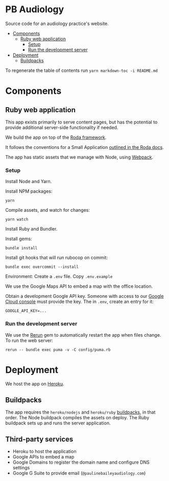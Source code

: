 # PB Audiology

Source code for an audiology practice's website.

<!-- toc -->

- [Components](#components)
  * [Ruby web application](#ruby-web-application)
    + [Setup](#setup)
    + [Run the development server](#run-the-development-server)
- [Deployment](#deployment)
  * [Buildpacks](#buildpacks)

<!-- tocstop -->

To regenerate the table of contents run `yarn markdown-toc -i README.md`

# Components

## Ruby web application

This app exists primarily to serve content pages, but has the potential to provide additional server-side functionality if needed.

We build the app on top of the [Roda framework](http://roda.jeremyevans.net/).

It follows the conventions for a Small Application [outlined in the Roda docs](http://roda.jeremyevans.net/rdoc/files/doc/conventions_rdoc.html).

The app has static assets that we manage with Node, using [Webpack](https://webpack.js.org/).

### Setup

Install Node and Yarn.

Install NPM packages:
```
yarn
```

Compile assets, and watch for changes:
```
yarn watch
```

Install Ruby and Bundler.

Install gems:
```
bundle install
```

Install git hooks that will run rubocop on commit:
```
bundle exec overcommit --install
```

Environment: Create a `.env` file. Copy `.env.example`

We use the Google Maps API to embed a map with the office location.

Obtain a development Google API key. Someone with access to our [Google Cloud console](https://console.cloud.google.com/apis/credentials?organizationId=0&project=pb-audiology) must provide the key. The in `.env`, create an entry for it:

```
GOOGLE_API_KEY=...
```

### Run the development server

We use the [Rerun](https://github.com/alexch/rerun) gem to automatically restart the app when files change. To run the web server:
```
rerun -- bundle exec puma -v -C config/puma.rb
```

# Deployment

We host the app on [Heroku](https://www.heroku.com/).

## Buildpacks

The app requires the `heroku/nodejs` and `heroku/ruby` [buildpacks](https://devcenter.heroku.com/articles/buildpacks), in that order. The Node buildpack compiles the assets on deploy. The Ruby buildpack sets up and runs the server application.

## Third-party services

* Heroku to host the application
* Google APIs to embed a map
* Google Domains to register the domain name and configure DNS settings
* Google G Suite to provide email (`@paulinebaileyaudiology.com`)

